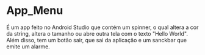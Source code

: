 # App_Menu
É um app feito no Android Studio que contém um spinner, o qual altera a cor da string, 
altera o tamanho ou abre outra tela com o texto "Hello World". Além disso, tem um botão sair, 
que sai da aplicação e um sanckbar que emite um alarme.
